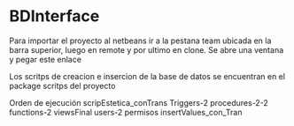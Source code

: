 # BDInterface


Para importar el proyecto al netbeans ir a la pestana team ubicada en la barra superior, luego en remote y por ultimo en clone.
Se abre una ventana y pegar este enlace 



Los scritps de creacion e insercion de la base de datos se encuentran en el package scritps del proyecto



Orden de ejecución 
scripEstetica_conTrans
Triggers-2
procedures-2-2
functions-2
viewsFinal
users-2
permisos
insertValues_con_Tran
